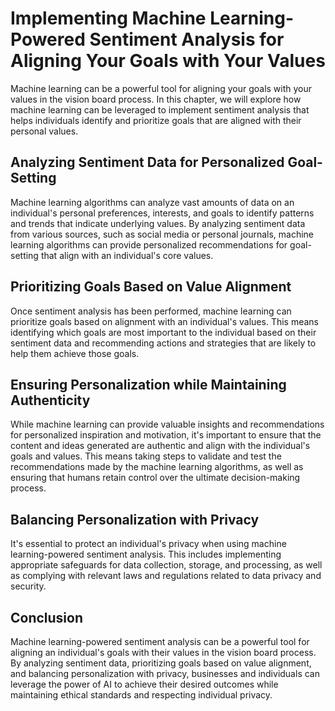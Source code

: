 Implementing Machine Learning-Powered Sentiment Analysis for Aligning Your Goals with Your Values
=====================================================================================================================================================================================

Machine learning can be a powerful tool for aligning your goals with your values in the vision board process. In this chapter, we will explore how machine learning can be leveraged to implement sentiment analysis that helps individuals identify and prioritize goals that are aligned with their personal values.

Analyzing Sentiment Data for Personalized Goal-Setting
------------------------------------------------------

Machine learning algorithms can analyze vast amounts of data on an individual's personal preferences, interests, and goals to identify patterns and trends that indicate underlying values. By analyzing sentiment data from various sources, such as social media or personal journals, machine learning algorithms can provide personalized recommendations for goal-setting that align with an individual's core values.

Prioritizing Goals Based on Value Alignment
-------------------------------------------

Once sentiment analysis has been performed, machine learning can prioritize goals based on alignment with an individual's values. This means identifying which goals are most important to the individual based on their sentiment data and recommending actions and strategies that are likely to help them achieve those goals.

Ensuring Personalization while Maintaining Authenticity
-------------------------------------------------------

While machine learning can provide valuable insights and recommendations for personalized inspiration and motivation, it's important to ensure that the content and ideas generated are authentic and align with the individual's goals and values. This means taking steps to validate and test the recommendations made by the machine learning algorithms, as well as ensuring that humans retain control over the ultimate decision-making process.

Balancing Personalization with Privacy
--------------------------------------

It's essential to protect an individual's privacy when using machine learning-powered sentiment analysis. This includes implementing appropriate safeguards for data collection, storage, and processing, as well as complying with relevant laws and regulations related to data privacy and security.

Conclusion
----------

Machine learning-powered sentiment analysis can be a powerful tool for aligning an individual's goals with their values in the vision board process. By analyzing sentiment data, prioritizing goals based on value alignment, and balancing personalization with privacy, businesses and individuals can leverage the power of AI to achieve their desired outcomes while maintaining ethical standards and respecting individual privacy.
